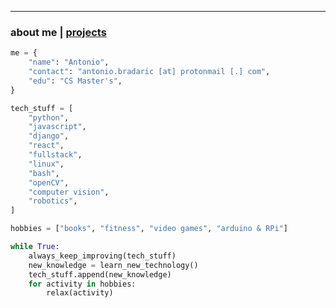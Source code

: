 * * *
### about me   |   [projects](./projects.html)
<!--* * *-->
<!--![Branching](https://i.imgur.com/0Wj2wwf.jpg)-->

```python
me = {
    "name": "Antonio",
    "contact": "antonio.bradaric [at] protonmail [.] com",
    "edu": "CS Master's",
}

tech_stuff = [
    "python",
    "javascript",
    "django",
    "react",
    "fullstack",
    "linux",
    "bash",
    "openCV",
    "computer vision",
    "robotics",
]

hobbies = ["books", "fitness", "video games", "arduino & RPi"]

while True:
    always_keep_improving(tech_stuff)
    new_knowledge = learn_new_technology()
    tech_stuff.append(new_knowledge)
    for activity in hobbies:
        relax(activity)

```
